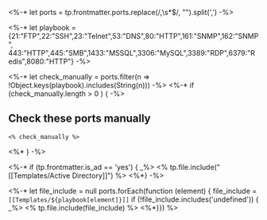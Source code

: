 <%-* let ports = tp.frontmatter.ports.replace(/,\s*$/, "").split(',') -%>

<%-* let playbook = {21:"FTP",22:"SSH",23:"Telnet",53:"DNS",80:"HTTP",161:"SNMP",162:"SNMP",
443:"HTTP",445:"SMB",1433:"MSSQL",3306:"MySQL",3389:"RDP",6379:"Redis",8080:"HTTP"} -%>

<%-* let check_manually = ports.filter(n => !Object.keys(playbook).includes(String(n))) -%>
<%-* if (check_manually.length > 0 ) { -%>
## Check these ports manually 
```text
<% check_manually %>
```
<%* } -%>

<%-* if (tp.frontmatter.is_ad == 'yes') { _%>
 <% tp.file.include("[[Templates/Active Directory]]") %>
<%*} -%>

<%-* 
let file_include = null
ports.forEach(function (element) { 
file_include = `[[Templates/${playbook[element]}]]`
if (!file_include.includes('undefined')) {
_%>
<% tp.file.include(file_include) %>
<%*}}) %>